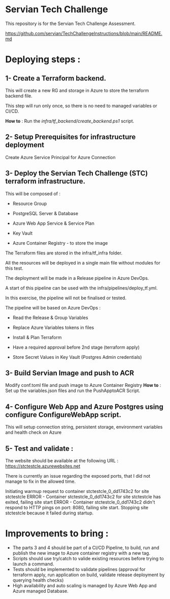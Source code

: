 
# Servian Tech Challenge

This repository is for the Servian Tech Challenge Assessment.

https://github.com/servian/TechChallengeInstructions/blob/main/README.md

  

# Deploying steps :

## 1- Create a Terraform backend.

This will create a new RG and storage in Azure to store the terraform backend file.

This step will run only once, so there is no need to managed variables or CI/CD.

**How to** : Run the *infra/tf_backend/create_backend.ps1* script.

  

## 2- Setup Prerequisites for infrastructure deployment

Create Azure Service Principal for Azure Connection

## 3- Deploy the Servian Tech Challenge (STC) terraform infrastructure.

This will be composed of :

- Resource Group

- PostgreSQL Server & Database

- Azure Web App Service & Service Plan

- Key Vault

- Azure Container Registry - to store the image

The Terraform files are stored in the infra/tf_infra folder.

All the resources will be deployed in a single main file without modules for this test.

  

The deployment will be made in a Release pipeline in Azure DevOps.

A start of this pipeline can be used with the infra/pipelines/deploy_tf.yml.

In this exercise, the pipeline will not be finalised or tested.

The pipeline will be based on Azure DevOps :

- Read the Release & Group Variables

- Replace Azure Variables tokens in files

- Install & Plan Terraform

- Have a required approval before 2nd stage (terraform apply)

- Store Secret Values in Key Vault (Postgres Admin credentials)
  

## 3- Build Servian Image and push to ACR

Modify conf.toml file and push image to Azure Container Registry 
**How to** : Set up the variables.json files and run the PushApptoACR Script.


## 4- Configure Web App and Azure Postgres using configure ConfigureWebApp script.

This will setup connection string, persistent storage, environment variables and health check on Azure

## 5- Test and validate :

The website should be available at the following URL : https://stctestcle.azurewebsites.net

There is currently an issue regarding the exposed ports, that I did not manage to fix in the allowed time.

Initiating warmup request to container stctestcle_0_dd1743c2 for site stctestcle
ERROR - Container stctestcle_0_dd1743c2 for site stctestcle has exited, failing site start
ERROR - Container stctestcle_0_dd1743c2 didn't respond to HTTP pings on port: 8080, failing site start. Stopping site stctestcle because it failed during startup.

# Improvements to bring : 

- The parts 3 and 4 should be part of a CI/CD Pipeline, to build, run and publish the new image to Azure container registry with a new tag.
- Scripts should use try/catch to valide existing resources before trying to launch a command.
- Tests should be implemented to validate pipelines (approval for terraform apply, run application on build, validate release deployment by querying health checks)
- High availability and auto scaling is managed by Azure Web App and Azure managed Database.




